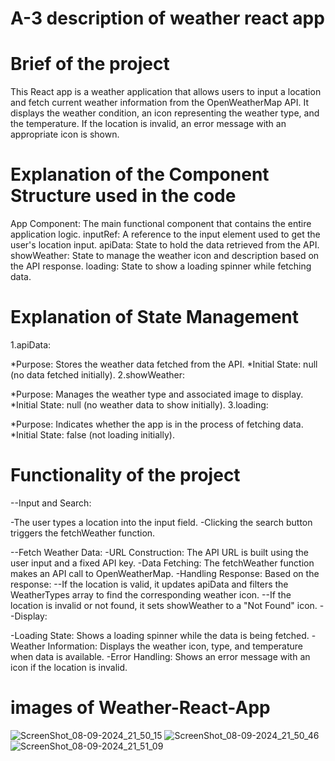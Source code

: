 # A-3 description of weather react app

# Brief of the project
This React app is a weather application that allows users to input a location and fetch current weather information from the OpenWeatherMap API. It displays the weather condition, an icon representing the weather type, and the temperature. If the location is invalid, an error message with an appropriate icon is shown.

# Explanation of the Component Structure used in the code 
App Component: The main functional component that contains the entire application logic.
inputRef: A reference to the input element used to get the user's location input.
apiData: State to hold the data retrieved from the API.
showWeather: State to manage the weather icon and description based on the API response.
loading: State to show a loading spinner while fetching data.

# Explanation of State Management

1.apiData:

*Purpose: Stores the weather data fetched from the API.
*Initial State: null (no data fetched initially).
2.showWeather:

*Purpose: Manages the weather type and associated image to display.
*Initial State: null (no weather data to show initially).
3.loading:

*Purpose: Indicates whether the app is in the process of fetching data.
*Initial State: false (not loading initially).

# Functionality of the project

--Input and Search:

-The user types a location into the input field.
-Clicking the search button triggers the fetchWeather function.

--Fetch Weather Data:
-URL Construction: The API URL is built using the user input and a fixed API key.
-Data Fetching: The fetchWeather function makes an API call to OpenWeatherMap.
-Handling Response: Based on the response:
--If the location is valid, it updates apiData and filters the WeatherTypes array to find the corresponding weather icon.
--If the location is invalid or not found, it sets showWeather to a "Not Found" icon.
--Display:

-Loading State: Shows a loading spinner while the data is being fetched.
-Weather Information: Displays the weather icon, type, and temperature when data is available.
-Error Handling: Shows an error message with an icon if the location is invalid.

# images of Weather-React-App
![ScreenShot_08-09-2024_21_50_15](https://github.com/user-attachments/assets/9e470c46-89e9-44b3-8b3c-9218656318a9)
![ScreenShot_08-09-2024_21_50_46](https://github.com/user-attachments/assets/426bdaf1-3cf8-4aa5-887e-2d8ba8ff8df1)
![ScreenShot_08-09-2024_21_51_09](https://github.com/user-attachments/assets/c437a23b-bab1-4d54-80d5-034578531d7a)


